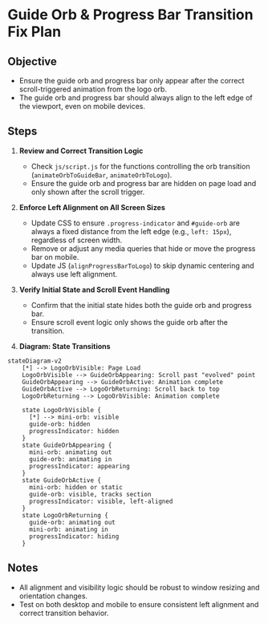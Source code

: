 # Guide Orb & Progress Bar Transition Fix Plan

## Objective
- Ensure the guide orb and progress bar only appear after the correct scroll-triggered animation from the logo orb.
- The guide orb and progress bar should always align to the left edge of the viewport, even on mobile devices.

## Steps

1. **Review and Correct Transition Logic**
   - Check `js/script.js` for the functions controlling the orb transition (`animateOrbToGuideBar`, `animateOrbToLogo`).
   - Ensure the guide orb and progress bar are hidden on page load and only shown after the scroll trigger.

2. **Enforce Left Alignment on All Screen Sizes**
   - Update CSS to ensure `.progress-indicator` and `#guide-orb` are always a fixed distance from the left edge (e.g., `left: 15px`), regardless of screen width.
   - Remove or adjust any media queries that hide or move the progress bar on mobile.
   - Update JS (`alignProgressBarToLogo`) to skip dynamic centering and always use left alignment.

3. **Verify Initial State and Scroll Event Handling**
   - Confirm that the initial state hides both the guide orb and progress bar.
   - Ensure scroll event logic only shows the guide orb after the transition.

4. **Diagram: State Transitions**

```mermaid
stateDiagram-v2
    [*] --> LogoOrbVisible: Page Load
    LogoOrbVisible --> GuideOrbAppearing: Scroll past "evolved" point
    GuideOrbAppearing --> GuideOrbActive: Animation complete
    GuideOrbActive --> LogoOrbReturning: Scroll back to top
    LogoOrbReturning --> LogoOrbVisible: Animation complete

    state LogoOrbVisible {
      [*] --> mini-orb: visible
      guide-orb: hidden
      progressIndicator: hidden
    }
    state GuideOrbAppearing {
      mini-orb: animating out
      guide-orb: animating in
      progressIndicator: appearing
    }
    state GuideOrbActive {
      mini-orb: hidden or static
      guide-orb: visible, tracks section
      progressIndicator: visible, left-aligned
    }
    state LogoOrbReturning {
      guide-orb: animating out
      mini-orb: animating in
      progressIndicator: hiding
    }
```

## Notes
- All alignment and visibility logic should be robust to window resizing and orientation changes.
- Test on both desktop and mobile to ensure consistent left alignment and correct transition behavior.